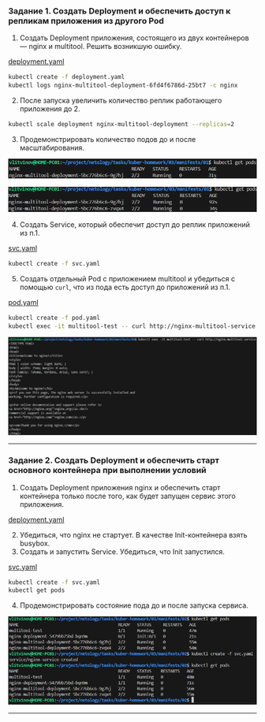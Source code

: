 ### Задание 1. Создать Deployment и обеспечить доступ к репликам приложения из другого Pod

1. Создать Deployment приложения, состоящего из двух контейнеров — nginx и multitool. Решить возникшую ошибку.

[deployment.yaml](manifests/01/deployment.yaml)

```sh
kubectl create -f deployment.yaml
kubectl logs nginx-multitool-deployment-6fd4f6786d-25bt7 -c nginx
```

2. После запуска увеличить количество реплик работающего приложения до 2.

```sh
kubectl scale deployment nginx-multitool-deployment --replicas=2
```

3. Продемонстрировать количество подов до и после масштабирования.

![screenshot](img/1.png)

![screenshot](img/2.png)

4. Создать Service, который обеспечит доступ до реплик приложений из п.1.

[svc.yaml](manifests/01/svc.yaml)

```sh
kubectl create -f svc.yaml
```

5. Создать отдельный Pod с приложением multitool и убедиться с помощью `curl`, что из пода есть доступ до приложений из п.1.

[pod.yaml](manifests/01/pod.yaml)

```sh
kubectl create -f pod.yaml
kubectl exec -it multitool-test -- curl http://nginx-multitool-service
```

![screenshot](img/3.png)

------

### Задание 2. Создать Deployment и обеспечить старт основного контейнера при выполнении условий

1. Создать Deployment приложения nginx и обеспечить старт контейнера только после того, как будет запущен сервис этого приложения.

[deployment.yaml](manifests/02/deployment.yaml)

2. Убедиться, что nginx не стартует. В качестве Init-контейнера взять busybox.
3. Создать и запустить Service. Убедиться, что Init запустился.

[svc.yaml](manifests/02/svc.yaml)

```sh
kubectl create -f svc.yaml
kubectl get pods 
```

4. Продемонстрировать состояние пода до и после запуска сервиса.

![screenshot](img/5.png)

------
